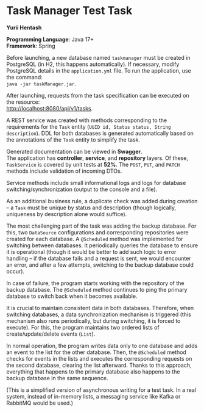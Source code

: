 # Task Manager Test Task
**Yurii Hentash**

**Programming Language**: Java 17+  
**Framework**: Spring  

Before launching, a new database named `taskmanager` must be created in PostgreSQL (in H2, this happens automatically). If necessary, modify PostgreSQL details in the `application.yml` file. To run the application, use the command:  
`java -jar taskManager.jar`.  

After launching, requests from the task specification can be executed on the resource:  
[http://localhost:8080/api/v1/tasks](http://localhost:8080/api/v1/tasks).

A REST service was created with methods corresponding to the requirements for the `Task` entity (`UUID id, Status status, String description`). DDL for both databases is generated automatically based on the annotations of the `Task` entity to simplify the task.

Generated documentation can be viewed in **Swagger**.  
The application has **controller**, **service**, and **repository** layers. Of these, `TaskService` is covered by unit tests at **52%**. The `POST`, `PUT`, and `PATCH` methods include validation of incoming DTOs.

Service methods include small informational logs and logs for database switching/synchronization (output to the console and a file).

As an additional business rule, a duplicate check was added during creation – a `Task` must be unique by status and description (though logically, uniqueness by description alone would suffice).

The most challenging part of the task was adding the backup database. For this, two `DataSource` configurations and corresponding repositories were created for each database. A `@Scheduled` method was implemented for switching between databases. It periodically queries the database to ensure it is operational (though it would be better to add such logic to error handling – if the database fails and a request is sent, we would encounter an error, and after a few attempts, switching to the backup database could occur).  

In case of failure, the program starts working with the repository of the backup database. The `@Scheduled` method continues to ping the primary database to switch back when it becomes available.

It is crucial to maintain consistent data in both databases. Therefore, when switching databases, a data synchronization mechanism is triggered (this mechanism also runs periodically, but during switching, it is forced to execute). For this, the program maintains two ordered lists of create/update/delete events (`List`).  

In normal operation, the program writes data only to one database and adds an event to the list for the other database. Then, the `@Scheduled` method checks for events in the lists and executes the corresponding requests on the second database, clearing the list afterward. Thanks to this approach, everything that happens to the primary database also happens to the backup database in the same sequence.  

(This is a simplified version of asynchronous writing for a test task. In a real system, instead of in-memory lists, a messaging service like Kafka or RabbitMQ would be used.)

